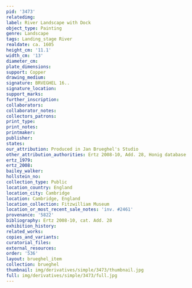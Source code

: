 ```yaml
---
pid: '3473'
relatedimg: 
label: River Landscape with Dock
object_type: Painting
genre: Landscape
tags: Landing_stage River
realdate: ca. 1605
height_cm: '11.1'
width_cm: '13'
diameter_cm: 
plate_dimensions: 
support: Copper
drawing_medium: 
signature: BRVEGHEL 16..
signature_location: 
support_marks: 
further_inscription: 
collaborators: 
collaborator_notes: 
collectors_patrons: 
print_type: 
print_notes: 
printmaker: 
publisher: 
states: 
our_attribution: Produced in Jan Brueghel's Studio
other_attribution_authorities: Ertz 2008-10, Add. 28, Honig database
ertz_1979: 
ertz_2008: 
bailey_walker: 
hollstein_no: 
collection_type: Public
location_country: England
location_city: Cambridge
location: Cambridge, England
location_collection: Fitzwilliam Museum
location_or_most_recent_sale_notes: 'inv. #2461'
provenance: '5822'
bibliography: Ertz 2008-10, cat. Add. 28
exhibition_history: 
related_works: 
copies_and_variants: 
curatorial_files: 
external_resources: 
order: '536'
layout: brueghel_item
collection: brueghel
thumbnail: img/derivatives/simple/3473/thumbnail.jpg
full: img/derivatives/simple/3473/full.jpg
---
```

